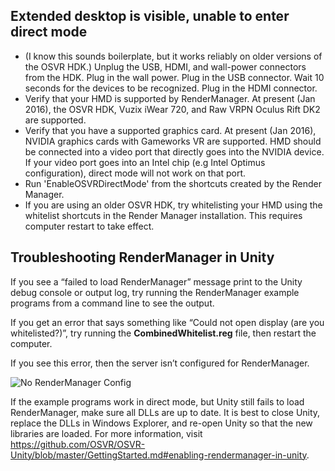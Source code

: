 ## Extended desktop is visible, unable to enter direct mode
- (I know this sounds boilerplate, but it works reliably on older versions of the OSVR HDK.) Unplug the USB, HDMI, and wall-power connectors from the HDK.  Plug in the wall power.  Plug in the USB connector.  Wait 10 seconds for the devices to be recognized.  Plug in the HDMI connector.
- Verify that your HMD is supported by RenderManager. At present (Jan 2016), the OSVR HDK, Vuzix iWear 720, and Raw VRPN Oculus Rift DK2 are supported.
- Verify that you have a supported graphics card. At present (Jan 2016), NVIDIA graphics cards with Gameworks VR are supported. HMD should be connected into a video port that directly goes into the NVIDIA device. If your video port goes into an Intel chip (e.g Intel Optimus configuration), direct mode will not work on that port.
- Run 'EnableOSVRDirectMode' from the shortcuts created by the Render Manager.
- If you are using an older OSVR HDK, try whitelisting your HMD using the whitelist shortcuts in the Render Manager installation. This  requires computer restart to take effect.

## Troubleshooting RenderManager in Unity
If you see a “failed to load RenderManager” message print to the Unity debug console or output log, try running the RenderManager example programs from a command line to see the output.

If you get an error that says something like “Could not open display (are you whitelisted?)”, try running the **CombinedWhitelist.reg** file, then restart the computer.

If you see this error, then the server isn’t configured for RenderManager.

![No RenderManager Config](https://github.com/OSVR/OSVR-Unity/blob/gettingStartedDocs/images/osvr_server_norendermanager.png?raw=true)

If the example programs work in direct mode, but Unity still fails to load RenderManager, make sure all DLLs are up to date. It is best to close Unity, replace the DLLs in Windows Explorer, and re-open Unity so that the new libraries are loaded. For more information, visit https://github.com/OSVR/OSVR-Unity/blob/master/GettingStarted.md#enabling-rendermanager-in-unity.

